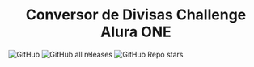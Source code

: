 # <h1 align="center"> Conversor de Divisas Challenge Alura ONE </h1>
<img alt="GitHub" src="https://img.shields.io/github/license/blackeagledhs/AluraConverter?style=for-the-badge"> <img alt="GitHub all releases" src="https://img.shields.io/github/downloads/blackeagledhs/AluraConverter/total?style=for-the-badge"> <img alt="GitHub Repo stars" src="https://img.shields.io/github/stars/blackeagledhs/AluraConverter?style=for-the-badge">
